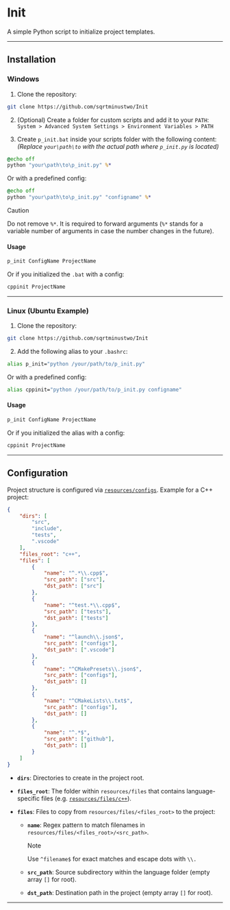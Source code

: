 # Init

A simple Python script to initialize project templates.

---

## Installation

### Windows

1. Clone the repository:
```bash
git clone https://github.com/sqrtminustwo/Init
```

2. (Optional) Create a folder for custom scripts and add it to your `PATH`:  
`System > Advanced System Settings > Environment Variables > PATH`

3. Create `p_init.bat` inside your scripts folder with the following content:  
*(Replace `your\path\to` with the actual path where `p_init.py` is located)*

```bat
@echo off
python "your\path\to\p_init.py" %*
```

Or with a predefined config:
```bat
@echo off
python "your\path\to\p_init.py" "configname" %*
```

> [!CAUTION]
> Do not remove `%*`. It is required to forward arguments (`%*` stands for a variable number of arguments in case the number changes in the future).

#### Usage
```bash
p_init ConfigName ProjectName
```

Or if you initialized the `.bat` with a config:
```bash
cppinit ProjectName
```

---

### Linux (Ubuntu Example)

1. Clone the repository:
```bash
git clone https://github.com/sqrtminustwo/Init
```

2. Add the following alias to your `.bashrc`:
```bash
alias p_init="python /your/path/to/p_init.py"
```

Or with a predefined config:
```bash
alias cppinit="python /your/path/to/p_init.py configname"
```

#### Usage
```bash
p_init ConfigName ProjectName
```

Or if you initialized the alias with a config:
```bash
cppinit ProjectName
```

---

## Configuration

Project structure is configured via [`resources/configs`](resources/configs). Example for a C++ project:

```json
{
    "dirs": [
        "src",
        "include", 
        "tests",
        ".vscode"
    ],
    "files_root": "c++",
    "files": [
        {
            "name": "^.*\\.cpp$",
            "src_path": ["src"],
            "dst_path": ["src"]
        },
        {
            "name": "^test.*\\.cpp$",
            "src_path": ["tests"],
            "dst_path": ["tests"]
        },
        {
            "name": "^launch\\.json$",
            "src_path": ["configs"],
            "dst_path": [".vscode"]
        },
        {
            "name": "^CMakePresets\\.json$",
            "src_path": ["configs"],
            "dst_path": []
        },
        {
            "name": "^CMakeLists\\.txt$",
            "src_path": ["configs"],
            "dst_path": []
        },
        {
            "name": "^.*$",
            "src_path": ["github"],
            "dst_path": []
        }
    ]
}
```

- **`dirs`**: Directories to create in the project root.

- **`files_root`**: The folder within `resources/files` that contains language-specific files (e.g. [`resources/files/c++`](resources/files/c++)).

- **`files`**: Files to copy from `resources/files/<files_root>` to the project:
  - **`name`**: Regex pattern to match filenames in `resources/files/<files_root>/<src_path>`.
    > [!NOTE]
    > Use `^filename$` for exact matches and escape dots with `\\.`
  
  - **`src_path`**: Source subdirectory within the language folder (empty array `[]` for root).
  
  - **`dst_path`**: Destination path in the project (empty array `[]` for root).

---
